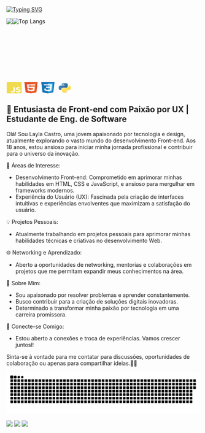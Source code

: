 [![Typing SVG](https://readme-typing-svg.demolab.com?font=Poppins&weight=600&size=28&duration=4000&pause=1000&color=FFFFFF&vCenter=true&random=false&width=450&height=29&lines=Ol%C3%A1%2C+me+chamo+Layla+Castro+%F0%9F%91%8B%F0%9F%8F%BB)](https://git.io/typing-svg)

  <div style="display: flex;">
  <img src="https://github-readme-stats.vercel.app/api?username=LaylaSCastro&show_icons=true&theme=dracula" height="150" />

  <img src="https://github-readme-stats.vercel.app/api/top-langs/?username=LaylaSCastro&layout=compact&theme=dracula" height="150" alt="Top Langs"/>
</div>
<div style="display: inline_block"><br>
  <img align="center" alt="Rafa-Js" height="30" width="40" src="https://raw.githubusercontent.com/devicons/devicon/master/icons/javascript/javascript-plain.svg">
  <img align="center" alt="Rafa-HTML" height="30" width="40" src="https://raw.githubusercontent.com/devicons/devicon/master/icons/html5/html5-original.svg">
  <img align="center" alt="Rafa-CSS" height="30" width="40" src="https://raw.githubusercontent.com/devicons/devicon/master/icons/css3/css3-original.svg">
  <img align="center" alt="Rafa-Python" height="30" width="40" src="https://raw.githubusercontent.com/devicons/devicon/master/icons/python/python-original.svg">
</div>

<h2>🌟 Entusiasta de Front-end com Paixão por UX | Estudante de Eng. de Software</h2>

Olá! Sou Layla Castro, uma jovem apaixonado por tecnologia e design, atualmente explorando o vasto mundo do desenvolvimento Front-end. Aos 18 anos, estou ansioso para iniciar minha jornada profissional e contribuir para o universo da inovação.

🚀 Áreas de Interesse:
- Desenvolvimento Front-end: Comprometido em aprimorar minhas habilidades em HTML, CSS e JavaScript, e ansioso para mergulhar em frameworks modernos.
- Experiência do Usuário (UX): Fascinada pela criação de interfaces intuitivas e experiências envolventes que maximizam a satisfação do usuário.

💡 Projetos Pessoais:
- Atualmente trabalhando em projetos pessoais para aprimorar minhas habilidades técnicas e criativas no desenvolvimento Web.
  
🌐 Networking e Aprendizado:
- Aberto a oportunidades de networking, mentorias e colaborações em projetos que me permitam expandir meus conhecimentos na área.

💬 Sobre Mim:
- Sou apaixonado por resolver problemas e aprender constantemente.
- Busco contribuir para a criação de soluções digitais inovadoras.
- Determinado a transformar minha paixão por tecnologia em uma carreira promissora.

🔗 Conecte-se Comigo:
- Estou aberto a conexões e troca de experiências. Vamos crescer juntosl!

Sinta-se à vontade para me contatar para discussões, oportunidades de colaboração ou apenas para compartilhar ideias.🚀✨

 <picture>
  <source media="(prefers-color-scheme: dark)" srcset="https://raw.githubusercontent.com/LaylaSCastro/LaylaSCastro/output/github-contribution-grid-snake-dark.svg">
  <source media="(prefers-color-scheme: light)" srcset="https://raw.githubusercontent.com/LaylaSCastro/LaylaSCastro/output/github-contribution-grid-snake.svg">
  <img alt="github contribution grid snake animation" src="https://raw.githubusercontent.com/LaylaSCastro/LaylaSCastro/output/github-contribution-grid-snake.svg">
</picture>

<div> 

  <a href="https://instagram.com/__.laylacastro.__" target="_blank"><img src="https://img.shields.io/badge/-Instagram-%23E4405F?style=for-the-badge&logo=instagram&logoColor=white" target="_blank"></a> 
  <a href = "mailto:laylacristinasilvacastro@gmail.com"><img src="https://img.shields.io/badge/-Gmail-%23333?style=for-the-badge&logo=gmail&logoColor=white" target="_blank"></a>
  <a href="https://www.linkedin.com/in/layla-cristina-silva-castro-b665502a8" target="_blank"><img src="https://img.shields.io/badge/-LinkedIn-%230077B5?style=for-the-badge&logo=linkedin&logoColor=white" target="_blank"></a> 
  
</div>
